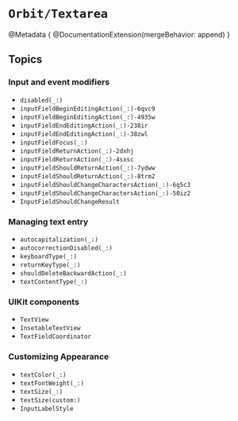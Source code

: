 # ``Orbit/Textarea``

@Metadata {
    @DocumentationExtension(mergeBehavior: append)
}

## Topics

### Input and event modifiers

- ``disabled(_:)``
- ``inputFieldBeginEditingAction(_:)-6qvc9``
- ``inputFieldBeginEditingAction(_:)-4935w``
- ``inputFieldEndEditingAction(_:)-238ir``
- ``inputFieldEndEditingAction(_:)-38zwl``
- ``inputFieldFocus(_:)``
- ``inputFieldReturnAction(_:)-2dxhj``
- ``inputFieldReturnAction(_:)-4sxsc``
- ``inputFieldShouldReturnAction(_:)-7ydww``
- ``inputFieldShouldReturnAction(_:)-8trm2``
- ``inputFieldShouldChangeCharactersAction(_:)-6g5c3``
- ``inputFieldShouldChangeCharactersAction(_:)-50iz2``
- ``InputFieldShouldChangeResult``

### Managing text entry

- ``autocapitalization(_:)``
- ``autocorrectionDisabled(_:)``
- ``keyboardType(_:)``
- ``returnKeyType(_:)``
- ``shouldDeleteBackwardAction(_:)``
- ``textContentType(_:)``

### UIKit components

- ``TextView``
- ``InsetableTextView``
- ``TextFieldCoordinator``

### Customizing Appearance 

- ``textColor(_:)``
- ``textFontWeight(_:)``
- ``textSize(_:)``
- ``textSize(custom:)``
- ``InputLabelStyle``
